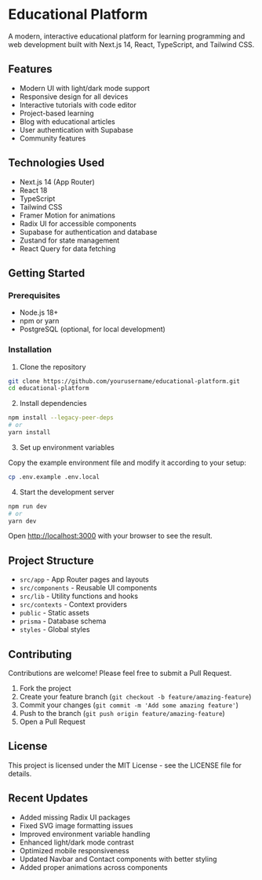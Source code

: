 # Educational Platform

A modern, interactive educational platform for learning programming and web development built with Next.js 14, React, TypeScript, and Tailwind CSS.

## Features

- Modern UI with light/dark mode support
- Responsive design for all devices
- Interactive tutorials with code editor
- Project-based learning
- Blog with educational articles
- User authentication with Supabase
- Community features

## Technologies Used

- Next.js 14 (App Router)
- React 18
- TypeScript
- Tailwind CSS
- Framer Motion for animations
- Radix UI for accessible components
- Supabase for authentication and database
- Zustand for state management
- React Query for data fetching

## Getting Started

### Prerequisites

- Node.js 18+ 
- npm or yarn
- PostgreSQL (optional, for local development)

### Installation

1. Clone the repository

```bash
git clone https://github.com/yourusername/educational-platform.git
cd educational-platform
```

2. Install dependencies

```bash
npm install --legacy-peer-deps
# or
yarn install
```

3. Set up environment variables

Copy the example environment file and modify it according to your setup:

```bash
cp .env.example .env.local
```

4. Start the development server

```bash
npm run dev
# or
yarn dev
```

Open [http://localhost:3000](http://localhost:3000) with your browser to see the result.

## Project Structure

- `src/app` - App Router pages and layouts
- `src/components` - Reusable UI components
- `src/lib` - Utility functions and hooks
- `src/contexts` - Context providers
- `public` - Static assets
- `prisma` - Database schema
- `styles` - Global styles

## Contributing

Contributions are welcome! Please feel free to submit a Pull Request.

1. Fork the project
2. Create your feature branch (`git checkout -b feature/amazing-feature`)
3. Commit your changes (`git commit -m 'Add some amazing feature'`)
4. Push to the branch (`git push origin feature/amazing-feature`)
5. Open a Pull Request

## License

This project is licensed under the MIT License - see the LICENSE file for details.

## Recent Updates

- Added missing Radix UI packages
- Fixed SVG image formatting issues
- Improved environment variable handling
- Enhanced light/dark mode contrast
- Optimized mobile responsiveness
- Updated Navbar and Contact components with better styling
- Added proper animations across components
